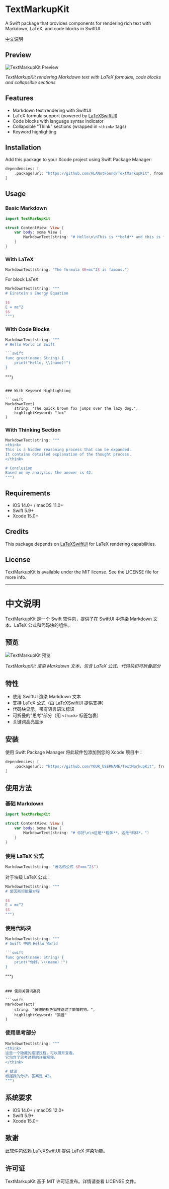 # TextMarkupKit

A Swift package that provides components for rendering rich text with Markdown, LaTeX, and code blocks in SwiftUI.

[中文说明](#中文说明)

## Preview

![TextMarkupKit Preview](screenshots/preview.png)

*TextMarkupKit rendering Markdown text with LaTeX formulas, code blocks and collapsible sections*

## Features

- Markdown text rendering with SwiftUI
- LaTeX formula support (powered by [LaTeXSwiftUI](https://github.com/colinc86/LaTeXSwiftUI))
- Code blocks with language syntax indicator
- Collapsible "Think" sections (wrapped in `<think>` tags)
- Keyword highlighting

## Installation

Add this package to your Xcode project using Swift Package Manager:

```swift
dependencies: [
    .package(url: "https://github.com/ALANotFound/TextMarkupKit", from: "1.0.0")
]
```

## Usage

### Basic Markdown

```swift
import TextMarkupKit

struct ContentView: View {
    var body: some View {
        MarkdownText(string: "# Hello\n\nThis is **bold** and this is *italic*.")
    }
}
```

### With LaTeX

```swift
MarkdownText(string: "The formula $E=mc^2$ is famous.")
```

For block LaTeX:

```swift
MarkdownText(string: """
# Einstein's Energy Equation

$$
E = mc^2
$$
""")
```

### With Code Blocks

```swift
MarkdownText(string: """
# Hello World in Swift

```swift
func greet(name: String) {
    print("Hello, \\(name)!")
}
```
""")
```

### With Keyword Highlighting

```swift
MarkdownText(
    string: "The quick brown fox jumps over the lazy dog.", 
    highlightKeyword: "fox"
)
```

### With Thinking Section

```swift
MarkdownText(string: """
<think>
This is a hidden reasoning process that can be expanded.
It contains detailed explanation of the thought process.
</think>

# Conclusion
Based on my analysis, the answer is 42.
""")
```

## Requirements

- iOS 14.0+ / macOS 11.0+
- Swift 5.9+
- Xcode 15.0+

## Credits

This package depends on [LaTeXSwiftUI](https://github.com/colinc86/LaTeXSwiftUI) for LaTeX rendering capabilities.

## License

TextMarkupKit is available under the MIT license. See the LICENSE file for more info.

---

# 中文说明

TextMarkupKit 是一个 Swift 软件包，提供了在 SwiftUI 中渲染 Markdown 文本、LaTeX 公式和代码块的组件。

## 预览

![TextMarkupKit 预览](screenshots/preview.png)

*TextMarkupKit 渲染 Markdown 文本，包含 LaTeX 公式、代码块和可折叠部分*

## 特性

- 使用 SwiftUI 渲染 Markdown 文本
- 支持 LaTeX 公式（由 [LaTeXSwiftUI](https://github.com/colinc86/LaTeXSwiftUI) 提供支持）
- 代码块显示，带有语言语法标识
- 可折叠的"思考"部分（用 `<think>` 标签包裹）
- 关键词高亮显示

## 安装

使用 Swift Package Manager 将此软件包添加到您的 Xcode 项目中：

```swift
dependencies: [
    .package(url: "https://github.com/YOUR_USERNAME/TextMarkupKit", from: "1.0.0")
]
```

## 使用方法

### 基础 Markdown

```swift
import TextMarkupKit

struct ContentView: View {
    var body: some View {
        MarkdownText(string: "# 你好\n\n这是**粗体**，这是*斜体*。")
    }
}
```

### 使用 LaTeX 公式

```swift
MarkdownText(string: "著名的公式 $E=mc^2$")
```

对于块级 LaTeX 公式：

```swift
MarkdownText(string: """
# 爱因斯坦能量方程

$$
E = mc^2
$$
""")
```

### 使用代码块

```swift
MarkdownText(string: """
# Swift 中的 Hello World

```swift
func greet(name: String) {
    print("你好，\\(name)！")
}
```
""")
```

### 使用关键词高亮

```swift
MarkdownText(
    string: "敏捷的棕色狐狸跳过了懒惰的狗。", 
    highlightKeyword: "狐狸"
)
```

### 使用思考部分

```swift
MarkdownText(string: """
<think>
这是一个隐藏的推理过程，可以展开查看。
它包含了思考过程的详细解释。
</think>

# 结论
根据我的分析，答案是 42。
""")
```

## 系统要求

- iOS 14.0+ / macOS 12.0+
- Swift 5.9+
- Xcode 15.0+

## 致谢

此软件包依赖 [LaTeXSwiftUI](https://github.com/colinc86/LaTeXSwiftUI) 提供 LaTeX 渲染功能。

## 许可证

TextMarkupKit 基于 MIT 许可证发布。详情请查看 LICENSE 文件。 
